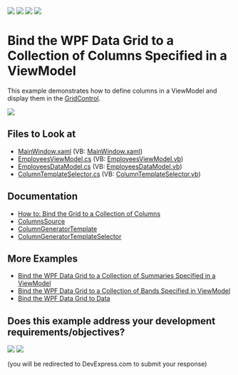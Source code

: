 <!-- default badges list -->
![](https://img.shields.io/endpoint?url=https://codecentral.devexpress.com/api/v1/VersionRange/128648485/24.2.1%2B)
[![](https://img.shields.io/badge/Open_in_DevExpress_Support_Center-FF7200?style=flat-square&logo=DevExpress&logoColor=white)](https://supportcenter.devexpress.com/ticket/details/T273154)
[![](https://img.shields.io/badge/📖_How_to_use_DevExpress_Examples-e9f6fc?style=flat-square)](https://docs.devexpress.com/GeneralInformation/403183)
[![](https://img.shields.io/badge/💬_Leave_Feedback-feecdd?style=flat-square)](#does-this-example-address-your-development-requirementsobjectives)
<!-- default badges end -->

# Bind the WPF Data Grid to a Collection of Columns Specified in a ViewModel

This example demonstrates how to define columns in a ViewModel and display them in the [GridControl](https://docs.devexpress.com/WPF/DevExpress.Xpf.Grid.GridControl).

![](/Images/mvvm-columnbinding-result14130.png)

## Files to Look at

* [MainWindow.xaml](./CS/ColumnsSample/MainWindow.xaml) (VB: [MainWindow.xaml](./VB/ColumnsSample/MainWindow.xaml))
* [EmployeesViewModel.cs](./CS/ColumnsSample/EmployeesViewModel.cs) (VB: [EmployeesViewModel.vb](./VB/ColumnsSample/EmployeesViewModel.vb))
* [EmployeesDataModel.cs](./CS/ColumnsSample/EmployeesDataModel.cs) (VB: [EmployeesDataModel.vb](./VB/ColumnsSample/EmployeesDataModel.vb))
* [ColumnTemplateSelector.cs](./CS/ColumnsSample/ColumnTemplateSelector.cs) (VB: [ColumnTemplateSelector.vb](./VB/ColumnsSample/ColumnTemplateSelector.vb))

## Documentation

* [How to: Bind the Grid to a Collection of Columns](http://docs.devexpress.com/WPF/10121/controls-and-libraries/data-grid/mvvm-enhancements/binding-to-a-collection-of-columns)
* [ColumnsSource](https://docs.devexpress.com/WPF/DevExpress.Xpf.Grid.DataControlBase.ColumnsSource)
* [ColumnGeneratorTemplate](https://docs.devexpress.com/WPF/DevExpress.Xpf.Grid.DataControlBase.ColumnGeneratorTemplate)
* [ColumnGeneratorTemplateSelector](https://docs.devexpress.com/WPF/DevExpress.Xpf.Grid.DataControlBase.ColumnGeneratorTemplateSelector)

## More Examples

* [Bind the WPF Data Grid to a Collection of Summaries Specified in a ViewModel](https://github.com/DevExpress-Examples/wpf-mvvm-how-to-bind-the-gridcontrol-to-total-and-group-summaries-specified-in-viewmodel)
* [Bind the WPF Data Grid to a Collection of Bands Specified in ViewModel](https://github.com/DevExpress-Examples/how-to-generate-bands-based-on-a-collection-in-a-viewmodel-e5217)
* [Bind the WPF Data Grid to Data](https://github.com/DevExpress-Examples/how-to-bind-wpf-grid-to-data)
<!-- feedback -->
## Does this example address your development requirements/objectives?

[<img src="https://www.devexpress.com/support/examples/i/yes-button.svg"/>](https://www.devexpress.com/support/examples/survey.xml?utm_source=github&utm_campaign=wpf-data-grid-bind-columns-to-viewmodel-collection&~~~was_helpful=yes) [<img src="https://www.devexpress.com/support/examples/i/no-button.svg"/>](https://www.devexpress.com/support/examples/survey.xml?utm_source=github&utm_campaign=wpf-data-grid-bind-columns-to-viewmodel-collection&~~~was_helpful=no)

(you will be redirected to DevExpress.com to submit your response)
<!-- feedback end -->
